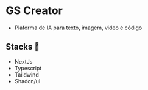 # GS Creator
- Plaforma de IA para texto, imagem, video e código

## Stacks :robot:
- NextJs
- Typescript
- Taildwind
- Shadcn/ui
